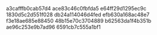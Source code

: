 a3cafffb0cab57d4
ace83c46c0fbfda5
e64ff29d1295ec9c
1830d5c2d551f028
db24a114046d4fed
efb630a168ac48e7
f3e18ae685e88450
48b15e70c3704889
b62563da1f4b351b
ae96c253e9b7ad96
6591cb7c555a1bf1
